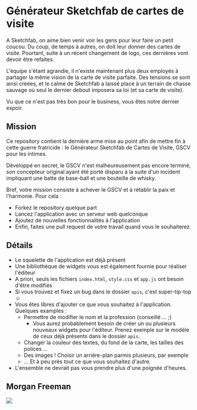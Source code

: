 # Générateur Sketchfab de cartes de visite

A Sketchfab, on aime bien venir voir les gens pour leur faire un petit coucou. Du coup, de temps à autres, on doit leur donner des cartes de visite. Pourtant, suite à un récent changement de logo, ces dernières vont devoir être refaites.

L'équipe s'étant agrandie, il n'existe maintenant plus deux employés à partager la même vision de la carte de visite parfaite. Des tensions se sont ainsi créées, et le calme de Sketchfab a laissé place à un terrain de chasse sauvage où seul le dernier debout imposera sa loi (et sa carte de visite).

Vu que ce n'est pas très bon pour le business, vous êtes notre dernier espoir.

## Mission

Ce repository contient la dernière arme mise au point afin de mettre fin à cette guerre fratricide : le Générateur Sketchfab de Cartes de Visite, GSCV pour les intimes.

Développé en secret, le GSCV n'est malheureusement pas encore terminé, son concepteur original ayant été porté disparu à la suite d'un incident impliquant une batte de base-ball et une bouteille de whisky.

Bref, votre mission consiste à achever le GSCV et à rétablir la paix et l'harmonie. Pour cela :

- Forkez le repository quelque part
- Lancez l'application avec un serveur web quelconque
- Ajoutez de nouvelles fonctionnalités à l'application
- Enfin, faites une pull request de votre travail quand vous le souhaiterez

## Détails

- Le squelette de l'application est déjà présent
- Une bibliothèque de widgets vous est également fournie pour réaliser l'éditeur
- A priori, seuls les fichiers `index.html`, `style.css` et `app.js` ont besoin d'être modifiés
- Si vous trouvez et fixez un bug dans le dossier `apis`, c'est super-tip-top ☺
- Vous êtes libres d'ajouter ce que vous souhaitez à l'application. Quelques examples :
    - Permettre de modifier le nom et la profession (conseillé ... ;)
        - Vous aurez probablement besoin de créer un ou plusieurs nouveaux widgets pour l'éditeur. Prenez exemple sur le modèle de ceux déjà présents dans le dossier `apis`.
    - Changer la couleur des textes, du fond de la carte, les tailles des polices ...
    - Des images ! Choisir un arrière-plan parmis plusieurs, par exemple
    - ... Et à peu près tout ce que vous souhaitez d'autre.
- L'ensemble ne devrait pas vous prendre plus d'une poignée d'heures.

## Morgan Freeman

![](http://www.reactiongifs.us/wp-content/uploads/2014/01/good_luck_morgan_freeman.gif)
